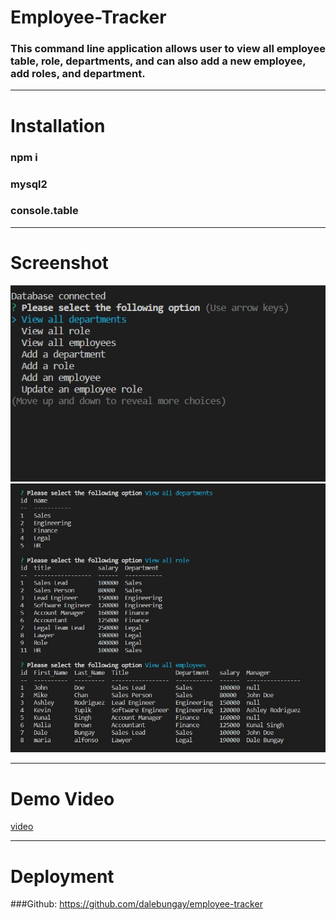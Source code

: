 # Employee-Tracker
### This command line application allows user to view all employee table, role, departments, and can also add a new employee, add roles, and department.
***

# Installation
### npm i
### mysql2
### console.table
***

# Screenshot
![screenshot1](/assets/img1.jpg)
![screenshot2](/assets/img2.jpg)
***

# Demo Video
[video](https://drive.google.com/file/d/1jAlSO5wHV7w5UEhAp8jRUOPRDOEPNiTK/view)
***

# Deployment
###Github: https://github.com/dalebungay/employee-tracker
